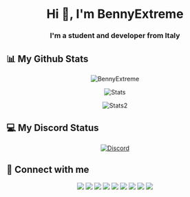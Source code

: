 <h1 align="center">Hi 👋, I'm BennyExtreme</h1>
<h3 align="center">I'm a student and developer from Italy</h3>

<h2>📊 My Github Stats</h2>
<div align="center">
  <p> <img alt="BennyExtreme" src="https://komarev.com/ghpvc/?username=BennyExtreme&label=Profile%20views&color=0e75b6&style=flat" /> </p>
  <p> <img alt="Stats" src="https://github-readme-stats.vercel.app/api?username=BennyExtreme&count_private=true&show_icons=true&theme=github_dark&hide_title=true" /> </p>
  <p> <img alt="Stats2" src="https://github-readme-streak-stats.herokuapp.com/?user=BennyExtreme&theme=github_dark" /> </p>
</div>

<h2>💻 My Discord Status</h2>
<p align="center"> <a href="https://discord.com/users/381833180132671488"><img alt="Discord" src="https://lanyard.cnrad.dev/api/381833180132671488?bg=00000000" /></a> </p>

<h2>🔗 Connect with me</h2>
<p align="center">
  <a href = "https://www.instagram.com/benitoalessandrino_/"><img src="https://img.icons8.com/office/48/000000/instagram.png"/></a>
  <a href = "https://www.reddit.com/user/BennyExtreme"><img src="https://img.icons8.com/fluent/48/000000/reddit.png"/></a>
  <a href = "https://open.spotify.com/user/0nsp3q7ekawmtzhb6ob98iz8j"><img src="https://img.icons8.com/fluent/48/000000/spotify.png"/></a>
  <a href = "https://steamcommunity.com/id/BennyExtreme/"><img src="https://img.icons8.com/fluent/48/000000/steam.png"/></a>
  <a href = "https://www.twitch.tv/bennygamestwitch"><img src="https://img.icons8.com/fluent/48/000000/twitch.png"/></a>
  <a href = "https://twitter.com/BennyExtreme_TW"><img src="https://img.icons8.com/fluent/48/000000/twitter.png"/></a>
  <a href = "https://www.youtube.com/@bennygamesyt"><img src="https://img.icons8.com/fluent/48/000000/youtube.png"/></a>
  <a href = "mailto:bennygames.yt@gmail.com"><img src="https://img.icons8.com/fluent/48/000000/email.png"/></a>
  <a href = "https://linktr.ee/BennyExtreme"><img src="https://img.icons8.com/fluent/48/000000/link.png"/></a>
</p>

<!--
**BennyExtreme/BennyExtreme** is a ✨ _special_ ✨ repository because its `README.md` (this file) appears on your GitHub profile.

Here are some ideas to get you started:

- 🔭 I’m currently working on ...
- 🌱 I’m currently learning ...
- 👯 I’m looking to collaborate on ...
- 🤔 I’m looking for help with ...
- 💬 Ask me about ...
- 📫 How to reach me: ...
- 😄 Pronouns: ...
- ⚡ Fun fact: ...
-->
